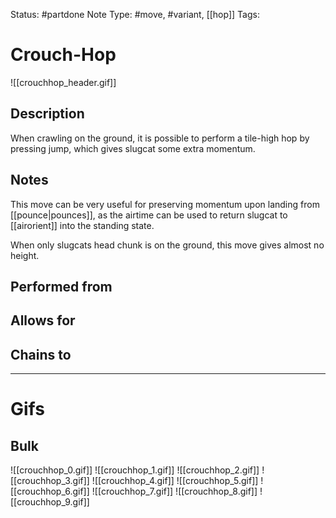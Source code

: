 Status: #partdone 
Note Type: #move, #variant, [[hop]]
Tags: 

# Crouch-Hop
![[crouchhop_header.gif]]
## Description
When crawling on the ground, it is possible to perform a tile-high hop by pressing jump, which gives slugcat some extra momentum.

## Notes
This move can be very useful for preserving momentum upon landing from [[pounce|pounces]], as the airtime can be used to return slugcat to [[airorient]] into the standing state.

When only slugcats head chunk is on the ground, this move gives almost no height.

## Performed from


## Allows for


## Chains to


___
# Gifs
## Bulk
![[crouchhop_0.gif]]
![[crouchhop_1.gif]]
![[crouchhop_2.gif]]
![[crouchhop_3.gif]]
![[crouchhop_4.gif]]
![[crouchhop_5.gif]]
![[crouchhop_6.gif]]
![[crouchhop_7.gif]]
![[crouchhop_8.gif]]
![[crouchhop_9.gif]]